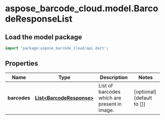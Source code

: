 # aspose_barcode_cloud.model.BarcodeResponseList

## Load the model package
```dart
import 'package:aspose_barcode_cloud/api.dart';
```

## Properties
Name | Type | Description | Notes
---- | ---- | ----------- | -----
**barcodes** | [**List&lt;BarcodeResponse&gt;**](BarcodeResponse.md) | List of barcodes which are present in image. | [optional] [default to []]


